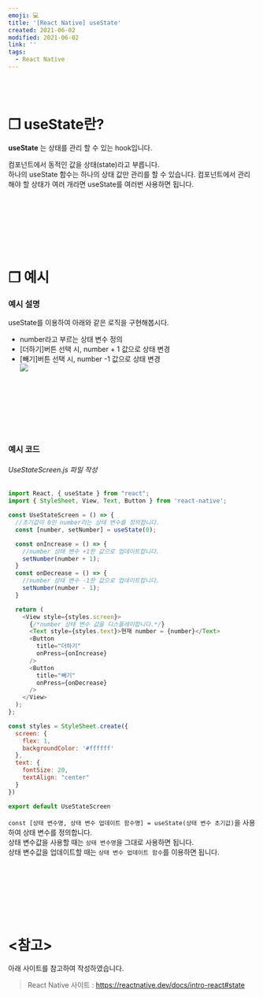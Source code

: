 ```yaml
---
emoji: 💻
title: '[React Native] useState'
created: 2021-06-02
modified: 2021-06-02
link: ''
tags:
  - React Native
---
```

<br></br>





# **❐ useState란?**
**<Highlight>useState</Highlight>** 는 <Underline>상태를 관리 할 수 있는 hook입니다.</Underline>  

컴포넌트에서 동적인 값을 <Circle>상태(state)</Circle>라고 부릅니다.  
하나의 useState 함수는 하나의 상태 값만 관리를 할 수 있습니다. 컴포넌트에서 관리해야 할 상태가 여러 개라면 useState를 여러번 사용하면 됩니다.
<br></br><br></br><br></br><br></br>





# **❐ 예시**
### 예시 설명
useState를 이용하여 아래와 같은 로직을 구현해봅시다.
- number라고 부르는 상태 변수 정의
- [더하기]버튼 선택 시, number + 1 값으로 상태 변경
- [빼기]버튼 선택 시, number -1 값으로 상태 변경  
![](/assets/react-native-usestate.png)
<br></br><br></br><br></br><br></br>





### 예시 코드
###### UseStateScreen.js 파일 작성
```javascript
import React, { useState } from "react";
import { StyleSheet, View, Text, Button } from 'react-native';

const UseStateScreen = () => {
  //초기값이 0인 number라는 상태 변수를 정의합니다.
  const [number, setNumber] = useState(0);

  const onIncrease = () => {
    //number 상태 변수 +1한 값으로 업데이트합니다.
    setNumber(number + 1);
  }
  const onDecrease = () => {
    //number 상태 변수 -1한 값으로 업데이트합니다.
    setNumber(number - 1);
  }

  return (
    <View style={styles.screen}>
      {/*number 상태 변수 값을 디스플레이합니다.*/}
      <Text style={styles.text}>현재 number = {number}</Text>
      <Button
        title="더하기"
        onPress={onIncrease}
      />
      <Button
        title="빼기"
        onPress={onDecrease}
      />
    </View>
  );
};

const styles = StyleSheet.create({
  screen: {
    flex: 1,
    backgroundColor: '#ffffff'
  },
  text: {
    fontSize: 20,
    textAlign: "center"
  }
})

export default UseStateScreen
```
`const [상태 변수명, 상태 변수 업데이트 함수명] = useState(상태 변수 초기값)`을 사용하여 상태 변수를 정의합니다.  
상태 변수값을 사용할 때는 `상태 변수명`을 그대로 사용하면 됩니다.  
상태 변수값을 업데이트할 때는 `상태 변수 업데이트 함수`를 이용하면 됩니다.
<br></br><br></br><br></br><br></br>





# **<참고>**
아래 사이트를 참고하여 작성하였습니다.
> React Native 사이트 : https://reactnative.dev/docs/intro-react#state

<br></br><br></br>